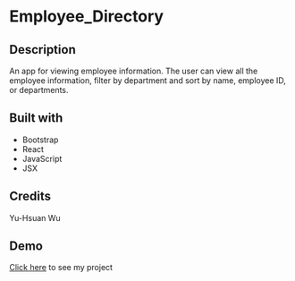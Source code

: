 # Employee_Directory

## Description
An app for viewing employee information. The user can view all the employee information, filter by department and sort by name, employee ID, or departments.

## Built with
* Bootstrap
* React
* JavaScript
* JSX

## Credits
Yu-Hsuan Wu

## Demo
[Click here](https://employeedirectory-062020.herokuapp.com/) to see my project